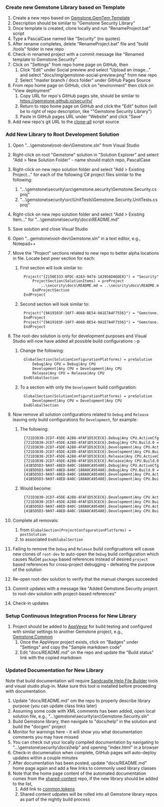 ### Create new Gemstone Library based on Template

1. Create a new repo based on [Gemstone.GemTem Template](https://github.com/gemstone/gemtem/generate)
2. Description should be similar to "Gemstone Security Library"
3. Once template is created, clone locally and run "RenameProject.bat" script
4. Type a PascalCase named like "Security" (no quotes)
5. After rename completes, delete "RenameProject.bat" file and "build /tools" folder in new repo
6. Check-in renamed project with a commit message like "Renamed template to Gemstone.Security"
7. Click on "Settings" from repo home page on GitHub, then
   1. Click "Edit" under Social preview and select "Upload an image..." and select "docs/img/gemstone-social-preview.png" from new repo
   2. Select "master branch / docs folder" under GitHub Pages Source
8. From repo home page on GitHub, click on "environment" then click on "View deployment"
   1. Copy URL for repo's GitHub pages site, should be similar to https://gemstone.github.io/security/
   2. Return to repo home page on GitHub and click the "Edit" button (will be to right of repo description, like ""Gemstone Security Library")
   3. Paste in GitHub pages URL under "Website" and click "Save"
9. Add new repo's git URL to the [clone-all](https://github.com/gemstone/root-dev/blob/master/clone-commands.txt) script source 

### Add New Library to Root Development Solution

1. Open "...\gemstone\root-dev\Gemstone.sln" from Visual Studio
2. Right-click on root "Gemstone" solution in "Solution Explorer" and select "Add > New Solution Folder" - name should match repo, PascalCase
3. Right-click on new repo solution folder and select "Add > Existing Project..." for each of the following C# project files similar to the following:
   1. "...\gemstone\security\src\gemstone.security\Gemstone.Security.csproj"
   2. "...\gemstone\security\src\UnitTests\Gemstone.Security.UnitTests.csproj"
4. Right-click on new repo solution folder and select "Add > Existing Item..." for "...\gemstone\security\docs\README.md"
5. Save solution and close Visual Studio
6. Open "...gemstone\root-dev\Gemstone.sln" in a text editor, e.g., Notepad++
7. Move the "Project" sections related to new repo to better alpha locations in file. Locate best peer section for each:
   1. First section will look similar to:
   
   ```xml
        Project("{2150E333-8FDC-42A3-9474-1A3956D46DE8}") = "Security", "Security", "{AC074377-1D21-43EA-8CC6-280FD0B613AD}"
            ProjectSection(SolutionItems) = preProject
                ..\security\docs\README.md = ..\security\docs\README.md
            EndProjectSection
        EndProject
   ```
   
   2. Second section will look similar to:
   
   ```xml
        Project("{9A19103F-16F7-4668-BE54-9A1E7A4F7556}") = "Gemstone.Security", "..\security\src\Gemstone.Security\Gemstone.Security.csproj", "{1D1987D0-3CA1-4FAA-839A-F3510FA3A4A4}"
        EndProject
        Project("{9A19103F-16F7-4668-BE54-9A1E7A4F7556}") = "Gemstone.Security.UnitTests", "..\security\src\UnitTests\Gemstone.Security.UnitTests.csproj", "{3DAC8F1B-00F9-4D83-B155-249D093662BC}"
        EndProject
   ```
   
8. The root-dev solution is only for development purposes and Visual Studio will now have added all possible build configurations :-p
   1. Change the following:
   
   ```xml
        GlobalSection(SolutionConfigurationPlatforms) = preSolution
            Debug|Any CPU = Debug|Any CPU
            Development|Any CPU = Development|Any CPU
            Release|Any CPU = Release|Any CPU
        EndGlobalSection
   ```
   
   2. To a section with only the `Development` build configuration:

   ```xml
        GlobalSection(SolutionConfigurationPlatforms) = preSolution
            Development|Any CPU = Development|Any CPU
        EndGlobalSection
   ```
   
9. Now remove all solution configurations related to `Debug` and `Release` leaving only build configurations for `Development`, for example:
   1. The following:

   ```xml
        {721D3830-2CD7-45DE-A288-4FAF1D53CEC6}.Debug|Any CPU.ActiveCfg = Debug|Any CPU
        {721D3830-2CD7-45DE-A288-4FAF1D53CEC6}.Debug|Any CPU.Build.0 = Debug|Any CPU
        {721D3830-2CD7-45DE-A288-4FAF1D53CEC6}.Development|Any CPU.ActiveCfg = Development|Any CPU
        {721D3830-2CD7-45DE-A288-4FAF1D53CEC6}.Development|Any CPU.Build.0 = Development|Any CPU
        {721D3830-2CD7-45DE-A288-4FAF1D53CEC6}.Release|Any CPU.ActiveCfg = Release|Any CPU
        {721D3830-2CD7-45DE-A288-4FAF1D53CEC6}.Release|Any CPU.Build.0 = Release|Any CPU
        {41B5D5D3-9A97-48ED-840C-188A0CA95480}.Debug|Any CPU.ActiveCfg = Debug|Any CPU
        {41B5D5D3-9A97-48ED-840C-188A0CA95480}.Debug|Any CPU.Build.0 = Debug|Any CPU
        {41B5D5D3-9A97-48ED-840C-188A0CA95480}.Development|Any CPU.ActiveCfg = Development|Any CPU
        {41B5D5D3-9A97-48ED-840C-188A0CA95480}.Development|Any CPU.Build.0 = Development|Any CPU
   ```
   
   2. Would become:

   ```xml
        {721D3830-2CD7-45DE-A288-4FAF1D53CEC6}.Development|Any CPU.ActiveCfg = Development|Any CPU
        {721D3830-2CD7-45DE-A288-4FAF1D53CEC6}.Development|Any CPU.Build.0 = Development|Any CPU
        {41B5D5D3-9A97-48ED-840C-188A0CA95480}.Development|Any CPU.ActiveCfg = Development|Any CPU
        {41B5D5D3-9A97-48ED-840C-188A0CA95480}.Development|Any CPU.Build.0 = Development|Any CPU
   ```
10. Complete all removals:
    1. from `GlobalSection(ProjectConfigurationPlatforms) = postSolution`
    2. to associated `EndGlobalSection`
11. Failing to remove the `Debug` and `Release` build configruations will cause new clones of `root-dev` to auto-open the `Debug` build configuration which causes NuGet `package` based references instead of desired `project` based references for cross-project debugging - defeating the purpose of the solution
12. Re-open root-dev solution to verify that the manual changes succeeded
13. Commit updates with a message like "Added Gemstone.Security project to root-dev solution with project-based references"
14. Check-in updates

### Setup Continuous Integration Process for New Library

1. Project should be added to [AppVeyor](https://www.appveyor.com/) for build testing and configured with similar settings to another Gemstone project, e.g., [Gemstone.Common](https://ci.appveyor.com/project/ritchiecarroll/common)
   1. Once the AppVeyor project exists, click on "Badges" under "Settings" and copy the "Sample markdown code"
   2. Edit "docs/README.md" on the repo and update the "Build status" link with the copied markdown

### Updated Documentation for New Library

Note that build documentation will require [Sandcastle Help File Builder](https://github.com/EWSoftware/SHFB/releases) tools and visual studio plug-in.
Make sure this tool is installed before proceeding with documentation.

1. Update "docs/README.md" om the repo to properly describe library purpose (you can update class links later)
2. Assuming some code with XML comments has been added, open local solution file, e.g., "...\gemstone\security\src\Gemstone.Security.sln"
3. Build Gemstone library, then navigate to "docs/help" in the solution and build the "docgen" project
4. Monitor for warnings here - it will show you what documentation comments you may have missed
5. You can check out your locally compiled documentation by navigating to "...\gemstone\security\docs\help\" and opening "index.html" in a browser
6. Check-in documenation when complete, GitHub pages will auto-deploy updates within a couple minutes
7. After documentation has been posted, update "docs/README.md" home page again and add a few links to commonly used library classes
8. Note that the home page content of the automated documentation comes from the [shared-content](https://github.com/gemstone/shared-content) repo, if the new library should be added to the list,
   1. Add link to [common.tokens](https://githu2.com/gemstone/shared-content/blob/master/src/DocGen/common.tokens)
   2. Shared content udpates will be rolled into all Gemstone library repos as part of the nightly build process
